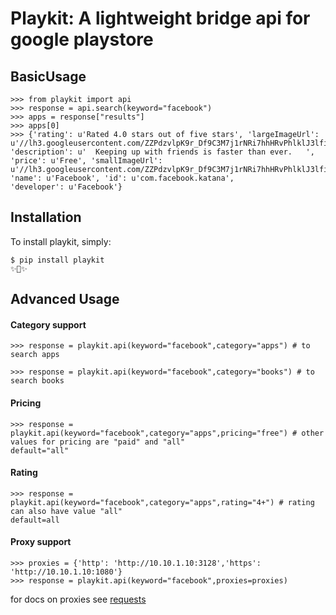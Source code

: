 Playkit: A lightweight bridge api for google playstore
=========================


BasicUsage
------------

    
    >>> from playkit import api
    >>> response = api.search(keyword="facebook")
    >>> apps = response["results"]
    >>> apps[0]
    >>> {'rating': u'Rated 4.0 stars out of five stars', 'largeImageUrl': u'//lh3.googleusercontent.com/ZZPdzvlpK9r_Df9C3M7j1rNRi7hhHRvPhlklJ3lfi5jk86Jd1s0Y5wcQ1QgbVaAP5Q=w340', 
    'description': u'  Keeping up with friends is faster than ever.   ', 
    'price': u'Free', 'smallImageUrl': u'//lh3.googleusercontent.com/ZZPdzvlpK9r_Df9C3M7j1rNRi7hhHRvPhlklJ3lfi5jk86Jd1s0Y5wcQ1QgbVaAP5Q=w170', 
    'name': u'Facebook', 'id': u'com.facebook.katana', 
    'developer': u'Facebook'}
  

Installation
------------

To install playkit, simply:


    $ pip install playkit
    ✨🍰✨

Advanced Usage
------------
#### Category support ####

    >>> response = playkit.api(keyword="facebook",category="apps") # to search apps
    
    >>> response = playkit.api(keyword="facebook",category="books") # to search books
    
#### Pricing ####

    >>> response = playkit.api(keyword="facebook",category="apps",pricing="free") # other values for pricing are "paid" and "all"
    default="all"
    
#### Rating ####

    >>> response = playkit.api(keyword="facebook",category="apps",rating="4+") # rating can also have value "all"
    default=all
    

#### Proxy support ####
    
    
    >>> proxies = {'http': 'http://10.10.1.10:3128','https': 'http://10.10.1.10:1080'}
    >>> response = playkit.api(keyword="facebook",proxies=proxies)
    
for docs on proxies see [requests](http://docs.python-requests.org/en/master/user/advanced/#proxies)
